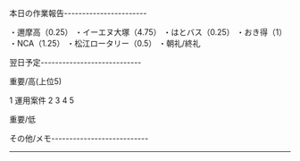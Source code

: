 本日の作業報告-----------------------

・邇摩高（0.25）
・イーエヌ大塚（4.75）
・はとバス（0.25）
・おき得（1）
・NCA（1.25）
・松江ロータリー（0.5）
・朝礼/終礼

翌日予定----------------------------

重要/高(上位5)

1 運用案件
2 
3 
4 
5 

重要/低


その他/メモ---------------------------

--------------------------------------
